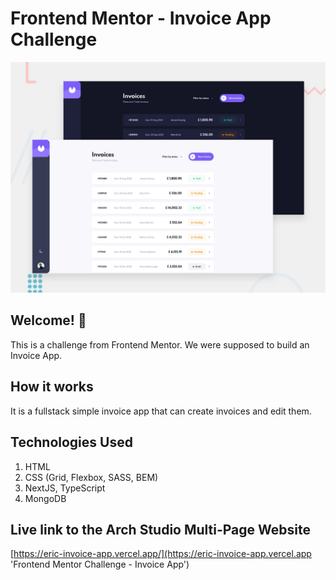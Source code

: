 # Frontend Mentor - Invoice App Challenge

![Design preview for the Invoice App challenge](./preview.jpg)

## Welcome! 👋

This is a challenge from Frontend Mentor. We were supposed to build an Invoice App.

## How it works

It is a fullstack simple invoice app that can create invoices and edit them.

## Technologies Used

1. HTML
2. CSS (Grid, Flexbox, SASS, BEM)
3. NextJS, TypeScript
4. MongoDB

## Live link to the Arch Studio Multi-Page Website

[https://eric-invoice-app.vercel.app/](https://eric-invoice-app.vercel.app 'Frontend Mentor Challenge - Invoice App')
